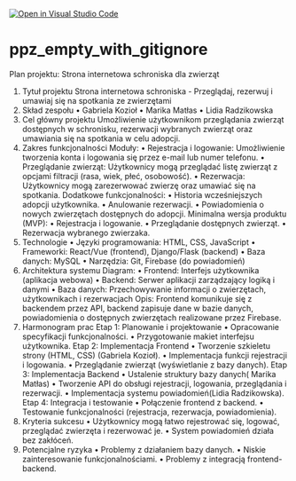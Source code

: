 [![Open in Visual Studio Code](https://classroom.github.com/assets/open-in-vscode-2e0aaae1b6195c2367325f4f02e2d04e9abb55f0b24a779b69b11b9e10269abc.svg)](https://classroom.github.com/online_ide?assignment_repo_id=16107733&assignment_repo_type=AssignmentRepo)
# ppz_empty_with_gitignore

Plan projektu: Strona internetowa schroniska dla zwierząt
1. Tytuł projektu
Strona internetowa schroniska - Przeglądaj, rezerwuj i umawiaj się na spotkania ze zwierzętami
3. Skład zespołu
•	Gabriela Kozioł 
•	Marika Matłas 
•	Lidia Radzikowska 
4. Cel główny projektu
Umożliwienie użytkownikom przeglądania zwierząt dostępnych w schronisku, rezerwacji wybranych zwierząt oraz umawiania się na spotkania w celu adopcji.
5. Zakres funkcjonalności
Moduły:
•	Rejestracja i logowanie: Umożliwienie tworzenia konta i logowania się przez e-mail lub numer telefonu.
•	Przeglądanie zwierząt: Użytkownicy mogą przeglądać listę zwierząt z opcjami filtracji (rasa, wiek, płeć, osobowość).
•	Rezerwacja: Użytkownicy mogą zarezerwować zwierzę oraz umawiać się na spotkania.
Dodatkowe funkcjonalności:
•	Historia wcześniejszych adopcji użytkownika.
•	Anulowanie rezerwacji.
•	Powiadomienia o nowych zwierzętach dostępnych do adopcji.
Minimalna wersja produktu (MVP):
•	Rejestracja i logowanie.
•	Przeglądanie dostępnych zwierząt.
•	Rezerwacja wybranego zwierzaka.
6. Technologie
•	Języki programowania: HTML, CSS, JavaScript 
•	Frameworki: React/Vue (frontend), Django/Flask (backend)
•	Baza danych: MySQL
•	Narzędzia: Git, Firebase (do powiadomień)
7. Architektura systemu
Diagram:
•	Frontend: Interfejs użytkownika (aplikacja webowa)
•	Backend: Serwer aplikacji zarządzający logiką i danymi
•	Baza danych: Przechowywanie informacji o zwierzętach, użytkownikach i rezerwacjach
Opis: Frontend komunikuje się z backendem przez API, backend zapisuje dane w bazie danych, powiadomienia o dostępnych zwierzętach realizowane przez Firebase.
8. Harmonogram prac
Etap 1: Planowanie i projektowanie 
•	Opracowanie specyfikacji funkcjonalności.
•	Przygotowanie makiet interfejsu użytkownika.
Etap 2: Implementacja Frontend 
•	Tworzenie szkieletu strony (HTML, CSS) (Gabriela Kozioł).
•	Implementacja funkcji rejestracji i logowania.
•	Przeglądanie zwierząt (wyświetlanie z bazy danych).
Etap 3: Implementacja Backend 
•	 Ustalenie struktury bazy danych( Marika Matłas)
•	Tworzenie API do obsługi rejestracji, logowania, przeglądania i rezerwacji.
•	Implementacja systemu powiadomień(Lidia Radzikowska).
Etap 4: Integracja i testowanie 
•	Połączenie frontend z backend.
•	Testowanie funkcjonalności (rejestracja, rezerwacja, powiadomienia).
9. Kryteria sukcesu
•	Użytkownicy mogą łatwo rejestrować się, logować, przeglądać zwierzęta i rezerwować je.
•	System powiadomień działa bez zakłóceń.
10. Potencjalne ryzyka
•	Problemy z działaniem bazy danych.
•	Niskie zainteresowanie funkcjonalnościami.
•	Problemy z integracją frontend-backend.
